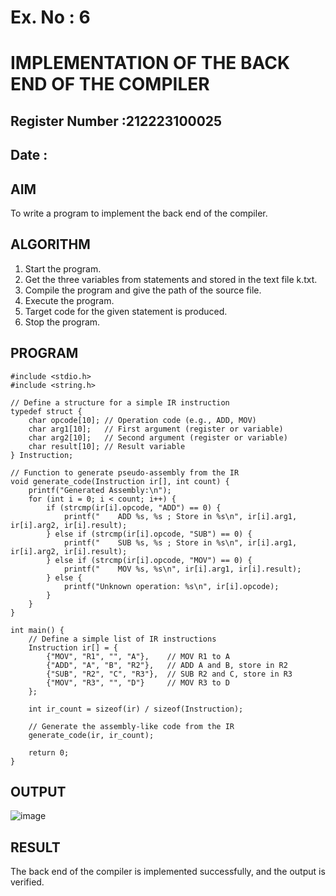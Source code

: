 # Ex. No : 6	
# IMPLEMENTATION OF THE BACK END OF THE COMPILER 
## Register Number :212223100025
## Date :

## AIM   
To write a program to implement the back end of the compiler.

## ALGORITHM
1.	Start the program.
2.	Get the three variables from statements and stored in the text file k.txt.
3.	Compile the program and give the path of the source file.
4.	Execute the program.
5.	Target code for the given statement is produced.
6.	Stop the program.

## PROGRAM
```
#include <stdio.h>
#include <string.h>

// Define a structure for a simple IR instruction
typedef struct {
    char opcode[10]; // Operation code (e.g., ADD, MOV)
    char arg1[10];   // First argument (register or variable)
    char arg2[10];   // Second argument (register or variable)
    char result[10]; // Result variable
} Instruction;

// Function to generate pseudo-assembly from the IR
void generate_code(Instruction ir[], int count) {
    printf("Generated Assembly:\n");
    for (int i = 0; i < count; i++) {
        if (strcmp(ir[i].opcode, "ADD") == 0) {
            printf("    ADD %s, %s ; Store in %s\n", ir[i].arg1, ir[i].arg2, ir[i].result);
        } else if (strcmp(ir[i].opcode, "SUB") == 0) {
            printf("    SUB %s, %s ; Store in %s\n", ir[i].arg1, ir[i].arg2, ir[i].result);
        } else if (strcmp(ir[i].opcode, "MOV") == 0) {
            printf("    MOV %s, %s\n", ir[i].arg1, ir[i].result);
        } else {
            printf("Unknown operation: %s\n", ir[i].opcode);
        }
    }
}

int main() {
    // Define a simple list of IR instructions
    Instruction ir[] = {
        {"MOV", "R1", "", "A"},    // MOV R1 to A
        {"ADD", "A", "B", "R2"},   // ADD A and B, store in R2
        {"SUB", "R2", "C", "R3"},  // SUB R2 and C, store in R3
        {"MOV", "R3", "", "D"}     // MOV R3 to D
    };
    
    int ir_count = sizeof(ir) / sizeof(Instruction);
    
    // Generate the assembly-like code from the IR
    generate_code(ir, ir_count);
    
    return 0;
}
```

## OUTPUT 
![image](https://github.com/user-attachments/assets/32528d2a-fa37-46f4-ba39-43a0fe59e17c)

## RESULT
The back end of the compiler is implemented successfully, and the output is verified.
